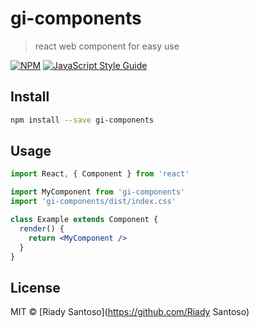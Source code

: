 # gi-components

> react web component for easy use

[![NPM](https://img.shields.io/npm/v/gi-components.svg)](https://www.npmjs.com/package/gi-components) [![JavaScript Style Guide](https://img.shields.io/badge/code_style-standard-brightgreen.svg)](https://standardjs.com)

## Install

```bash
npm install --save gi-components
```

## Usage

```jsx
import React, { Component } from 'react'

import MyComponent from 'gi-components'
import 'gi-components/dist/index.css'

class Example extends Component {
  render() {
    return <MyComponent />
  }
}
```

## License

MIT © [Riady Santoso](https://github.com/Riady Santoso)
